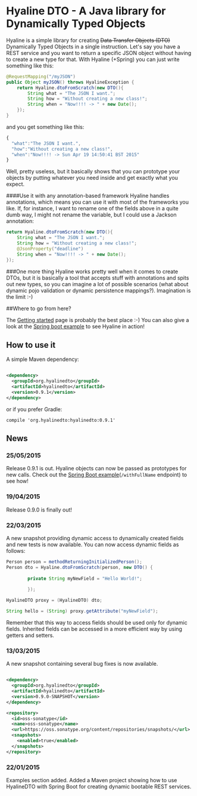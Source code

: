 Hyaline DTO - A Java library for Dynamically Typed Objects 
=====================

Hyaline is a simple library for creating ~~Data Transfer Objects (DTO)~~ Dynamically Typed Objects in a single instruction.
Let's say you have a REST service and you want to return a specific JSON object without having to create a new type for that.
With Hyaline (+Spring) you can just write something like this:

```java
@RequestMapping("/myJSON")
public Object myJSON() throws HyalineException {
	return Hyaline.dtoFromScratch(new DTO(){
		String what = "The JSON I want.";
		String how = "Without creating a new class!";
		String when = "Now!!!! -> " + new Date();
	});
}
```
and you get something like this: 

```javascript
{
  "what":"The JSON I want.",
  "how":"Without creating a new class!",
  "when":"Now!!!! -> Sun Apr 19 14:50:41 BST 2015"
}
```
Well, pretty useless, but it basically shows that you can prototype your objects by putting whatever you need inside and get exactly what you expect.

####Use it with any annotation-based framework
Hyaline handles annotations, which means you can use it with most of the frameworks you like.
If, for instance, I want to rename one of the fields above in a quite dumb way, I might not rename the variable, but I could use a Jackson annotation:  

```java
return Hyaline.dtoFromScratch(new DTO(){
	String what = "The JSON I want.";
	String how = "Without creating a new class!";
	@JsonProperty("deadline")
	String when = "Now!!!! -> " + new Date();
});
```

###One more thing 
Hyaline works pretty well when it comes to create DTOs, but it is basically a tool that accepts stuff with annotations and spits out new types, so you can imagine a lot of possible scenarios (what about dynamic pojo validation or dynamic persistence mappings?). Imagination is the limit :-) 

##Where to go from here?

The [Getting started](https://github.com/Bluesoul/hyaline-dto/wiki/Getting-started) page is probably the best place :-)
You can also give a look at the [Spring boot example](https://github.com/Bluesoul/hyaline-dto/tree/master/hyaline-dto-examples) to see Hyaline in action!

## How to use it

A simple Maven dependency:

```xml

<dependency>
  <groupId>org.hyalinedto</groupId>
  <artifactId>hyalinedto</artifactId>
  <version>0.9.1</version>
</dependency>

```
or if you prefer Gradle:

```compile 'org.hyalinedto:hyalinedto:0.9.1' ``` 

## News
### 25/05/2015
Release 0.9.1 is out. Hyaline objects can now be passed as prototypes for new calls.
Check out the [Spring Boot example](https://github.com/Bluesoul/hyaline-dto/blob/master/hyaline-dto-examples/hyalinedto-springboot-rest-example/src/main/java/org/hyalinedto/examples/springbootrest/resources/PersonResource.java)(`/withFullName` endpoint) to see how! 

### 19/04/2015
Release 0.9.0 is finally out! 

### 22/03/2015

A new snapshot providing dynamic access to dynamically created fields and new tests is now available.
You can now access dynamic fields as follows:

```java
Person person = methodReturningInitializedPerson();
Person dto = Hyaline.dtoFromScratch(person, new DTO() {
	
		private String myNewField = "Hello World!";

		});
		
HyalineDTO proxy = (HyalineDTO) dto;		

String hello = (String) proxy.getAttribute("myNewField");

```

Remember that this way to access fields should be used only for dynamic fields.
Inherited fields can be accessed in a more efficient way by using getters and setters.


### 13/03/2015

A new snapshot containing several bug fixes is now available.

```xml

<dependency>
  <groupId>org.hyalinedto</groupId>
  <artifactId>hyalinedto</artifactId>
  <version>0.9.0-SNAPSHOT</version>
</dependency>

<repository>
  <id>oss-sonatype</id>
  <name>oss-sonatype</name>
  <url>https://oss.sonatype.org/content/repositories/snapshots/</url>
  <snapshots>
    <enabled>true</enabled>
  </snapshots>
</repository>

```
### 22/01/2015

Examples section added. 
Added a Maven project showing how to use HyalineDTO with Spring Boot for creating dynamic bootable REST services. 


